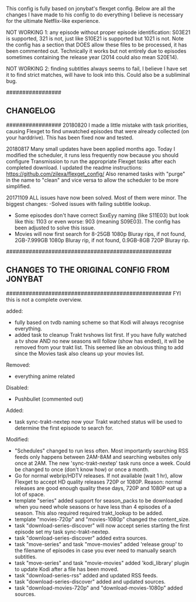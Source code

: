This config is fully based on jonybat's flexget config. Below are all the changes I have made to his config to do everything I believe is necessary for the ultimate Netflix-like experience.

NOT WORKING 1: any episode without proper episode identification: S03E21 is supported, 321 is not, just like S10E21 is supported but 1021 is not.
Note the config has a section that DOES allow these files to be processed, it has been commented out. Technically it works but not entirely due to episodes sometimes containing the release year (2014 could also mean S20E14). 

NOT WORKING 2: finding subtitles always seems to fail, I believe I have set it to find strict matches, will have to look into this. Could also be a subliminal bug. 


#################
##  CHANGELOG  ##
#################
20180820
I made a little mistake with task priorities, causing Flexget to find unwatched episodes that were already collected (on your harddrive). This has been fixed now and tested. 

20180817
Many small updates have been applied months ago. Today I modified the scheduler, it runs less frequently now because you should configure Transmission to run the appropriate Flexget tasks after each completed download. I updated the readme instructions: https://github.com/zilexa/flexget_config/ 
Also renamed tasks with "purge" in the name to "clean" and vice versa to allow the scheduler to be more simplified. 

20171109
ALL issues have now been solved. Most of them were minor. The biggest changes:
-Solved issues with failing subtitle lookup. 
- Some episodes don't have correct SxxEyy naming (like S11E03) but look like this: 1103 or even worse: 903 (meaning S09E03).
The config has been adjusted to solve this issue.
- Movies will now first search for 8-25GB 1080p Bluray rips, if not found, 2GB-7.999GB 1080p Bluray rip, if not found, 0.9GB-8GB 720P Bluray rip. 



###################################################
##  CHANGES TO THE ORIGINAL CONFIG FROM JONYBAT  ##
###################################################
FYI this is not a complete overview.

added:
- fully based on tvdb naming scheme so that Kodi will always recognise everything.
- added task to cleanup Trakt tvshows list first. If you have fully watched a tv show AND no new seasons will follow (show has ended), it will be removed from your trakt list. This seemed like an obvious thing to add since the Movies task also cleans up your movies list. 

Removed: 
- everything anime related

Disabled: 
- Pushbullet (commented out)

Added: 
- task sync-trakt-nextep now your Trakt watched status will be used to determine the first episode to search for.

Modified: 
- "Schedules" changed to run less often. Most importantly searching RSS feeds only happens between 2AM-8AM and searching websites only once at 2AM. The new 'sync-trakt-nextep' task runs once a week. Could be changed to once (don't know how) or once a month. 
- Go for normal webrip/HDTV releases. If not available (wait 1 hr), allow Flexget to accept HD quality releases 720P or 1080P.
Reason: normal releases are good enough quality these days, 720P and 1080P eat up a lot of space. 
- template "series" added support for season_packs to be downloaded when you need whole seasons or have less than 4 episodes of a season. This also required required trakt_lookup to be added. 
- template "movies-720p" and "movies-1080p" changed the content_size. 
- task "download-series-discover" will now accept series starting the first episode set my task sync-trakt-nextep.
- task "download-series-discover" added extra sources.
- task "move-series" and task "move-movies" added 'release group' to the filename of episodes in case you ever need to manually search subtitles.
- task "move-series" and task "movie-movies" added 'kodi_library' plugin to update Kodi after a file has been moved.
- task "download-series-rss" added and updated RSS feeds. 
- task "download-series-discover" added and updated sources. 
- task "download-movies-720p" and "download-movies-1080p"  added sources.

